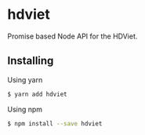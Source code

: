 # hdviet
Promise based Node API for the HDViet.

## Installing
Using yarn
```bash
$ yarn add hdviet
```
Using npm
```bash
$ npm install --save hdviet
```
